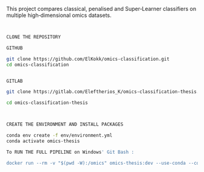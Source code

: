 This project compares classical, penalised and Super‑Learner classifiers
on multiple high‑dimensional omics datasets.


```bash


CLONE THE REPOSITORY

GITHUB

git clone https://github.com/ElKokk/omics-classification.git
cd omics-classification


GITLAB

git clone https://gitlab.com/Eleftherios_K/omics-classification-thesis.git

cd omics-classification-thesis



CREATE THE ENVIRONMENT AND INSTALL PACKAGES

conda env create -f env/environment.yml
conda activate omics-thesis

To RUN THE FULL PIPELINE on Windows' Git Bash :

docker run --rm -v "$(pwd -W):/omics" omics-thesis:dev --use-conda --cores 4

